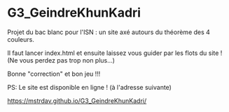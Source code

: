 # G3_GeindreKhunKadri
Projet du bac blanc pour l'ISN : un site axé autours du théorème des 4 couleurs.

Il faut lancer index.html et ensuite laissez vous guider par les flots du site ! (Ne vous perdez pas trop non plus...)

Bonne "correction" et bon jeu !!!

PS: Le site est disponible en ligne ! (à l'adresse suivante) 

https://mstrdav.github.io/G3_GeindreKhunKadri/